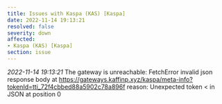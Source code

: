 ```yaml
---
title: Issues with Kaspa (KAS) [Kaspa]
date: 2022-11-14 19:13:21
resolved: false
severity: down
affected:
- Kaspa (KAS) [Kaspa]
section: issue
---
```


*2022-11-14 19:13:21* The gateway is unreachable: FetchError invalid json response body at https://gateways.kaffinp.xyz/kaspa/meta-info?tokenId=tti_72f4cbbed88a5902c78a896f reason: Unexpected token < in JSON at position 0